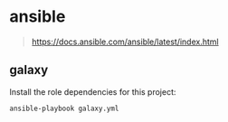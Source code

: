 # ansible
> https://docs.ansible.com/ansible/latest/index.html

## galaxy
Install the role dependencies for this project:
```
ansible-playbook galaxy.yml
```
